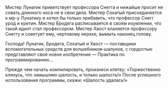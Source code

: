 Мистер Лунатик приветствует профессора Снегга и нижайше просит не совать длинного носа не в свои дела.
Мистер Сохатый присоединяется к мр-у Лунатику и хотел бы только прибавить, что профессор Снегг урод и кретин.
Мистер Бродяга расписывается в своем изумлении, что такой идиот стал профессором.
Мистер Хвост кланяется профессору Снеггу и советует ему, чертовому неряхе, вымыть наконец голову.

Господа!
Лунатик, Бродяга, Сохатый и Хвост — поставщики вспомогательных средств для волшебников-шалунов, с гордостью представляют своё новое изобретение — Практика по программированию…

Прежде чем начать компилировать, произнеси клятву: «Торжественно клянусь, что замышляю шалость, и только шалость!»
После успешного использования программы, скажи: «Шалость удалась!»
